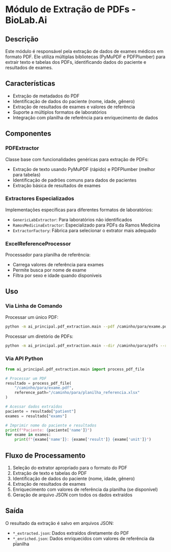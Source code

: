 # Módulo de Extração de PDFs - BioLab.Ai

## Descrição

Este módulo é responsável pela extração de dados de exames médicos em formato PDF. Ele utiliza múltiplas bibliotecas (PyMuPDF e PDFPlumber) para extrair texto e tabelas dos PDFs, identificando dados do paciente e resultados de exames.

## Características

- Extração de metadados do PDF
- Identificação de dados do paciente (nome, idade, gênero)
- Extração de resultados de exames e valores de referência
- Suporte a múltiplos formatos de laboratórios
- Integração com planilha de referência para enriquecimento de dados

## Componentes

### PDFExtractor

Classe base com funcionalidades genéricas para extração de PDFs:
- Extração de texto usando PyMuPDF (rápido) e PDFPlumber (melhor para tabelas)
- Identificação de padrões comuns para dados de pacientes
- Extração básica de resultados de exames

### Extractores Especializados

Implementações específicas para diferentes formatos de laboratórios:
- `GenericLabExtractor`: Para laboratórios não identificados
- `RamosMedicinaExtractor`: Especializado para PDFs da Ramos Medicina
- `ExtractorFactory`: Fábrica para selecionar o extrator mais adequado

### ExcelReferenceProcessor

Processador para planilha de referência:
- Carrega valores de referência para exames
- Permite busca por nome de exame
- Filtra por sexo e idade quando disponíveis

## Uso

### Via Linha de Comando

Processar um único PDF:
```bash
python -m ai_principal.pdf_extraction.main --pdf /caminho/para/exame.pdf --reference /caminho/para/planilha_referencia.xlsx
```

Processar um diretório de PDFs:
```bash
python -m ai_principal.pdf_extraction.main --dir /caminho/para/pdfs --reference /caminho/para/planilha_referencia.xlsx --output /caminho/para/saida
```

### Via API Python

```python
from ai_principal.pdf_extraction.main import process_pdf_file

# Processar um PDF
resultado = process_pdf_file(
    "/caminho/para/exame.pdf",
    reference_path="/caminho/para/planilha_referencia.xlsx"
)

# Acessar dados extraídos
paciente = resultado["patient"]
exames = resultado["exams"]

# Imprimir nome do paciente e resultados
print(f"Paciente: {paciente['name']}")
for exame in exames:
    print(f"{exame['name']}: {exame['result']} {exame['unit']}")
```

## Fluxo de Processamento

1. Seleção do extrator apropriado para o formato do PDF
2. Extração de texto e tabelas do PDF
3. Identificação de dados do paciente (nome, idade, gênero)
4. Extração de resultados de exames
5. Enriquecimento com valores de referência da planilha (se disponível)
6. Geração de arquivo JSON com todos os dados extraídos

## Saída

O resultado da extração é salvo em arquivos JSON:
- `*_extracted.json`: Dados extraídos diretamente do PDF
- `*_enriched.json`: Dados enriquecidos com valores de referência da planilha